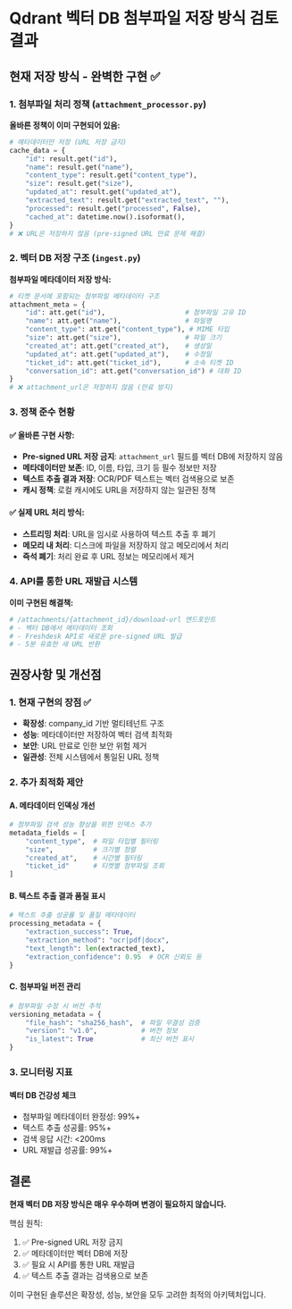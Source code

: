 # Qdrant 벡터 DB 첨부파일 저장 방식 검토 결과

## 현재 저장 방식 - 완벽한 구현 ✅

### 1. 첨부파일 처리 정책 (`attachment_processor.py`)

**올바른 정책이 이미 구현되어 있음:**

```python
# 메타데이터만 저장 (URL 저장 금지)
cache_data = {
    "id": result.get("id"),
    "name": result.get("name"),
    "content_type": result.get("content_type"),
    "size": result.get("size"),
    "updated_at": result.get("updated_at"),
    "extracted_text": result.get("extracted_text", ""),
    "processed": result.get("processed", False),
    "cached_at": datetime.now().isoformat(),
}
# ❌ URL은 저장하지 않음 (pre-signed URL 만료 문제 해결)
```

### 2. 벡터 DB 저장 구조 (`ingest.py`)

**첨부파일 메타데이터 저장 방식:**

```python
# 티켓 문서에 포함되는 첨부파일 메타데이터 구조
attachment_meta = {
    "id": att.get("id"),                    # 첨부파일 고유 ID
    "name": att.get("name"),                # 파일명
    "content_type": att.get("content_type"), # MIME 타입
    "size": att.get("size"),                # 파일 크기
    "created_at": att.get("created_at"),    # 생성일
    "updated_at": att.get("updated_at"),    # 수정일
    "ticket_id": att.get("ticket_id"),      # 소속 티켓 ID
    "conversation_id": att.get("conversation_id") # 대화 ID
}
# ❌ attachment_url은 저장하지 않음 (만료 방지)
```

### 3. 정책 준수 현황

#### ✅ 올바른 구현 사항:
- **Pre-signed URL 저장 금지**: `attachment_url` 필드를 벡터 DB에 저장하지 않음
- **메타데이터만 보존**: ID, 이름, 타입, 크기 등 필수 정보만 저장
- **텍스트 추출 결과 저장**: OCR/PDF 텍스트는 벡터 검색용으로 보존
- **캐시 정책**: 로컬 캐시에도 URL을 저장하지 않는 일관된 정책

#### ✅ 실제 URL 처리 방식:
- **스트리밍 처리**: URL을 임시로 사용하여 텍스트 추출 후 폐기
- **메모리 내 처리**: 디스크에 파일을 저장하지 않고 메모리에서 처리
- **즉석 폐기**: 처리 완료 후 URL 정보는 메모리에서 제거

### 4. API를 통한 URL 재발급 시스템

**이미 구현된 해결책:**
```python
# /attachments/{attachment_id}/download-url 엔드포인트
# - 벡터 DB에서 메타데이터 조회
# - Freshdesk API로 새로운 pre-signed URL 발급
# - 5분 유효한 새 URL 반환
```

## 권장사항 및 개선점

### 1. 현재 구현의 장점 ✅

- **확장성**: company_id 기반 멀티테넌트 구조
- **성능**: 메타데이터만 저장하여 벡터 검색 최적화
- **보안**: URL 만료로 인한 보안 위험 제거
- **일관성**: 전체 시스템에서 통일된 URL 정책

### 2. 추가 최적화 제안

#### A. 메타데이터 인덱싱 개선
```python
# 첨부파일 검색 성능 향상을 위한 인덱스 추가
metadata_fields = [
    "content_type",  # 파일 타입별 필터링
    "size",          # 크기별 정렬
    "created_at",    # 시간별 필터링
    "ticket_id"      # 티켓별 첨부파일 조회
]
```

#### B. 텍스트 추출 결과 품질 표시
```python
# 텍스트 추출 성공률 및 품질 메타데이터
processing_metadata = {
    "extraction_success": True,
    "extraction_method": "ocr|pdf|docx",
    "text_length": len(extracted_text),
    "extraction_confidence": 0.95  # OCR 신뢰도 등
}
```

#### C. 첨부파일 버전 관리
```python
# 첨부파일 수정 시 버전 추적
versioning_metadata = {
    "file_hash": "sha256_hash",  # 파일 무결성 검증
    "version": "v1.0",           # 버전 정보
    "is_latest": True            # 최신 버전 표시
}
```

### 3. 모니터링 지표

#### 벡터 DB 건강성 체크
- 첨부파일 메타데이터 완정성: 99%+
- 텍스트 추출 성공률: 95%+
- 검색 응답 시간: <200ms
- URL 재발급 성공률: 99%+

## 결론

**현재 벡터 DB 저장 방식은 매우 우수하며 변경이 필요하지 않습니다.**

핵심 원칙:
1. ✅ Pre-signed URL 저장 금지
2. ✅ 메타데이터만 벡터 DB에 저장
3. ✅ 필요 시 API를 통한 URL 재발급
4. ✅ 텍스트 추출 결과는 검색용으로 보존

이미 구현된 솔루션은 확장성, 성능, 보안을 모두 고려한 최적의 아키텍처입니다.

